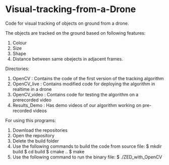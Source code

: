 # Visual-tracking-from-a-Drone
Code for visual tracking of objects on ground from a drone.

The objects are tracked on the ground based on following features:
1. Colour
2. Size
3. Shape
4. Distance between same obejects in adjacent frames.


Directories:

1. OpenCV : Contains the code of the first version of the tracking algorithm 
2. OpenCV_live : Contains modified code for deploying the algorithm in realtime in a drone
3. OpenCV_video : Contains code for testing the algorithm on a prerecorded video 
4. Results_Demo : Has demo videos of our algorithm working on pre-recorded videos

For using this programs:

1. Download the repositories
2. Open the repository
3. Delete the build folder
4. Use the following commands to build the code from source file:
 $ mkdir build
 $ cd build
 $ cmake ..
 $ make 
5. Use the following command to run the binary file:
 $ ./ZED_with_OpenCV
